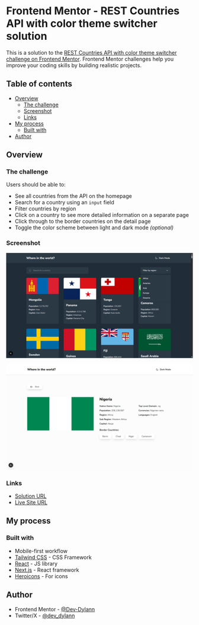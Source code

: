 # Frontend Mentor - REST Countries API with color theme switcher solution

This is a solution to the [REST Countries API with color theme switcher challenge on Frontend Mentor](https://www.frontendmentor.io/challenges/rest-countries-api-with-color-theme-switcher-5cacc469fec04111f7b848ca). Frontend Mentor challenges help you improve your coding skills by building realistic projects. 

## Table of contents

- [Overview](#overview)
  - [The challenge](#the-challenge)
  - [Screenshot](#screenshot)
  - [Links](#links)
- [My process](#my-process)
  - [Built with](#built-with)
- [Author](#author)

## Overview

### The challenge

Users should be able to:

- See all countries from the API on the homepage
- Search for a country using an `input` field
- Filter countries by region
- Click on a country to see more detailed information on a separate page
- Click through to the border countries on the detail page
- Toggle the color scheme between light and dark mode *(optional)*

### Screenshot

![Homepage](./public/screenshot1.png)

![Country Details Page](./public/screenshot2.png)

### Links

- [Solution URL](https://www.frontendmentor.io/solutions/rest-api-countries-with-theme-switcher-next-js-QPHvxIP4Gy)
- [Live Site URL](https://rest-api-countries-pi-hazel.vercel.app/)

## My process

### Built with

- Mobile-first workflow
- [Tailwind CSS](https://tailwindcss.com) - CSS Framework
- [React](https://reactjs.org/) - JS library
- [Next.js](https://nextjs.org/) - React framework
- [Heroicons](https://heroicons.com/) - For icons

## Author

- Frontend Mentor - [@Dev-Dylann](https://www.frontendmentor.io/profile/Dev-Dylann)
- Twitter/X - [@dev_dylann](https://www.x.com/dev_dylann)
